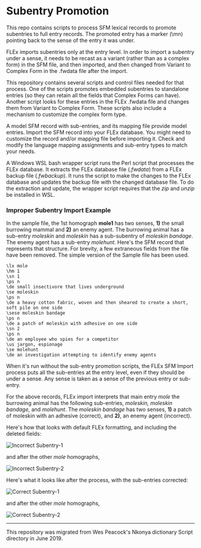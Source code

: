 # Subentry Promotion
This repo contains scripts to process SFM lexical records to promote subentries to full entry records. The promoted entry has a marker (\mn) pointing back to the sense of the entry it was under.

FLEx imports subentries only at the entry level.  In order to import a subentry under a sense, it needs to be recast as a variant (rather than as a complex form) in the SFM file, and then imported, and then changed from Variant to Complex Form in the .fwdata file after the import.

This repository contains several scripts and control files needed for that process.  One of the scripts promotes embedded subentries to standalone entries (so they can retain all the fields that Complex Forms can have). Another script looks for these entries in the FLEx .fwdata file and changes them from Variant to Complex Form.  These scripts also include a mechanism to customize the complex form type.

A model SFM record with sub-entries, and its mapping file provide model entries. Import the SFM record into your FLEx database. You might need to customize the record and/or mapping file before importing it. Check and modify the language mapping assignments and sub-entry types to match your needs.

A Windows WSL bash wrapper script runs the Perl script that processes the FLEx database. It extracts the FLEx database file (*.fwdata*) from a FLEx backup file (*.fwbackup*). It runs the script to make the changes to the FLEx database and updates the backup file with the changed database file. To do the extraction and update, the wrapper script requires that the *zip* and *unzip* be installed in WSL.

### Improper Subentry Import Example

In the sample file, the 1st homograph **mole1** has two senses, **1)** the small burrowing mammal and **2)** an enemy agent. The burrowing animal has a sub-entry *moleskin* and  *moleskin* has a sub-subentry of *moleskin bandage*. The enemy agent has a sub-entry *molehunt*. Here's the SFM record that represents that structure. For brevity, a few extraneous fields from the file have been removed. The simple version of the Sample file has been used.
```
\lx mole
\hm 1
\sn 1
\ps n
\de small insectivore that lives underground
\se moleskin
\ps n
\de a heavy cotton fabric, woven and then sheared to create a short, soft pile on one side
\sese moleskin bandage
\ps n
\de a patch of moleskin with adhesive on one side
\sn 2
\ps n
\de an employee who spies for a competitor
\us jargon, espionage
\se molehunt
\de an investigation attempting to identify enemy agents

```

When it's run without the sub-entry promotion scripts, the FLEx SFM Import process puts all the sub-entries at the entry level, even if they should be under a sense. Any sense is taken as a sense of the previous entry or sub-entry.

For the above records, FLEx import interprets that main entry *mole* the burrowing animal has the following sub-entries, *moleskin, moleskin bandage,* and *molehunt*. The *moleskin bandage* has two senses, **1)** a patch of moleskin with an adhesive  (correct), and **2)**, an enemy agent (incorrect).

Here's how that looks with default FLEx formatting, and including the deleted fields:


![Incorrect Subentry-1](IncorrectSubentryInterpretation-1.png?raw=true "Incorrect Subentry-1")


and after the other *mole* homographs,


![Incorrect Subentry-2](IncorrectSubentryInterpretation-2.png?raw=true "Incorrect Subentry-2")

Here's what it looks like after the process, with the sub-entries corrected:


![Correct Subentry-1](CorrectSubentryInterpretation-1.png?raw=true "Correct Subentry-1")


and  after the other *mole* homographs,


![Correct Subentry-2](CorrectSubentryInterpretation-2.png?raw=true "Correct Subentry-2")

***

This repository was migrated from Wes Peacock's Nkonya dictionary Script directory in June 2019.
